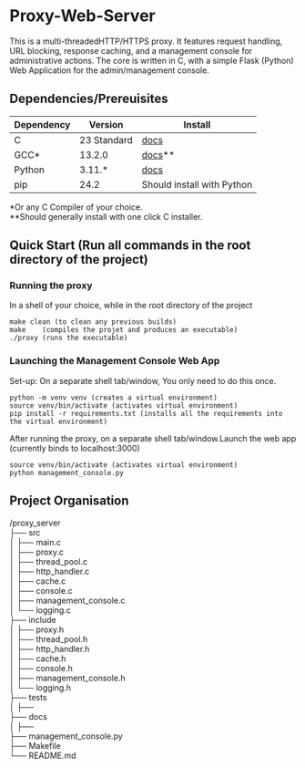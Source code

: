 # Proxy-Web-Server

This is a multi-threadedHTTP/HTTPS proxy. It features request handling, URL blocking, response caching, and a management console for administrative actions. The core is written in C, with a simple Flask (Python) Web Application for the admin/management console.

## Dependencies/Prereuisites
| Dependency | Version     | Install                                   |
|------------|-------------|-------------------------------------------|
| C          | 23 Standard | [docs](https://installc.org/)             |
| GCC*       | 13.2.0      | [docs](https://gcc.gnu.org/install/)**    |
| Python     | 3.11.*      | [docs](https://www.python.org/downloads/) |
| pip        | 24.2        | Should install with Python                |

*Or any C Compiler of your choice.  
**Should generally install with one click C installer.

## Quick Start (Run all commands in the root directory of the project)

### Running the proxy 

In a shell of your choice, while in the root directory of the project
```console
make clean (to clean any previous builds)
make    (compiles the projet and produces an executable)
./proxy (runs the executable)
```
### Launching the Management Console Web App

Set-up: On a separate shell tab/window, You only need to do this once.
```console
python -m venv venv (creates a virtual environment)
source venv/bin/activate (activates virtual environment)
pip install -r requirements.txt (installs all the requirements into the virtual environment)
```

After running the proxy, on a separate shell tab/window.Launch the web app (currently binds to localhost:3000)
```console
source venv/bin/activate (activates virtual environment)
python management_console.py
```


## Project Organisation

/proxy_server  
├── src  
│   ├── main.c                  
│   ├── proxy.c                 
│   ├── thread_pool.c           
│   ├── http_handler.c         
│   ├── cache.c                 
│   ├── console.c                 
│   ├── management_console.c                 
│   └── logging.c               
├── include  
│   ├── proxy.h  
│   ├── thread_pool.h  
│   ├── http_handler.h  
│   ├── cache.h  
│   ├── console.h  
│   ├── management_console.h  
│   └── logging.h  
├── tests  
│   ├──  
├── docs  
│   ├──   
├── management_console.py  
├── Makefile                 
└── README.md                  


